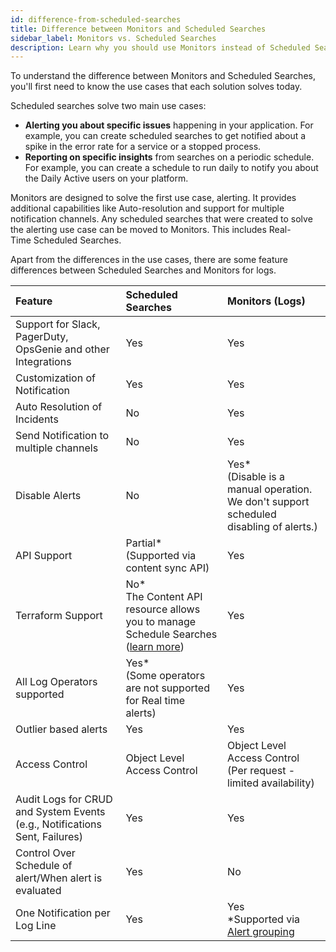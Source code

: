 ```yaml
---
id: difference-from-scheduled-searches
title: Difference between Monitors and Scheduled Searches
sidebar_label: Monitors vs. Scheduled Searches
description: Learn why you should use Monitors instead of Scheduled Searches and Metric Monitors.
---
```


To understand the difference between Monitors and Scheduled Searches, you'll first need to know the use cases that each solution solves today. 

Scheduled searches solve two main use cases:

* **Alerting you about specific issues** happening in your application. For example, you can create scheduled searches to get notified about a spike in the error rate for a service or a stopped process. 
* **Reporting on specific insights** from searches on a periodic schedule. For example, you can create a schedule to run daily to notify you about the Daily Active users on your platform.

Monitors are designed to solve the first use case, alerting. It provides additional capabilities like Auto-resolution and support for multiple notification channels. Any scheduled searches that were created to solve the alerting use case can be moved to Monitors. This includes Real-Time Scheduled Searches. 

Apart from the differences in the use cases, there are some feature differences between Scheduled Searches and Monitors for logs.

| Feature | Scheduled Searches | Monitors (Logs) |
| :-- | :-- | :-- |
| Support for Slack, PagerDuty, OpsGenie and other Integrations | Yes | Yes |
| Customization of Notification | Yes | Yes |
| Auto Resolution of Incidents | No | Yes |
| Send Notification to multiple channels | No | Yes |
| Disable Alerts | No | Yes*<br/>(Disable is a manual operation. We don't support scheduled disabling of alerts.) |
| API Support | Partial* (Supported via content sync API) | Yes |
| Terraform Support | No*<br/>The Content API resource allows you to manage Schedule Searches ([learn more](https://registry.terraform.io/providers/SumoLogic/sumologic/latest/docs/resources/content)) | Yes |
| All Log Operators supported | Yes*<br/>(Some operators are not supported for Real time alerts) | Yes |
| Outlier based alerts | Yes | Yes |
| Access Control | Object Level Access Control | Object Level Access Control (Per request - limited availability) |
| Audit Logs for CRUD and System Events (e.g., Notifications Sent, Failures) | Yes | Yes |
| Control Over Schedule of alert/When alert is evaluated | Yes | No |
| One Notification per Log Line | Yes | Yes<br/>*Supported via [Alert grouping](https://help.sumologic.com/docs/alerts/monitors/alert-grouping) |

